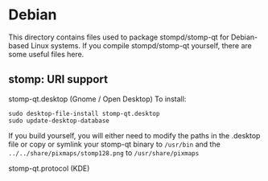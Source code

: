 
Debian
====================
This directory contains files used to package stompd/stomp-qt
for Debian-based Linux systems. If you compile stompd/stomp-qt yourself, there are some useful files here.

## stomp: URI support ##


stomp-qt.desktop  (Gnome / Open Desktop)
To install:

	sudo desktop-file-install stomp-qt.desktop
	sudo update-desktop-database

If you build yourself, you will either need to modify the paths in
the .desktop file or copy or symlink your stomp-qt binary to `/usr/bin`
and the `../../share/pixmaps/stomp128.png` to `/usr/share/pixmaps`

stomp-qt.protocol (KDE)

